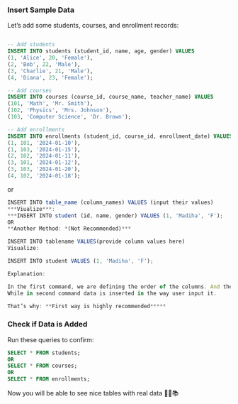 ### Insert Sample Data

Let’s add some students, courses, and enrollment records:

```sql

-- Add students
INSERT INTO students (student_id, name, age, gender) VALUES
(1, 'Alice', 20, 'Female'),
(2, 'Bob', 22, 'Male'),
(3, 'Charlie', 21, 'Male'),
(4, 'Diana', 23, 'Female');

-- Add courses
INSERT INTO courses (course_id, course_name, teacher_name) VALUES
(101, 'Math', 'Mr. Smith'),
(102, 'Physics', 'Mrs. Johnson'),
(103, 'Computer Science', 'Dr. Brown');

-- Add enrollments
INSERT INTO enrollments (student_id, course_id, enrollment_date) VALUES
(1, 101, '2024-01-10'),
(1, 103, '2024-01-15'),
(2, 102, '2024-01-11'),
(3, 101, '2024-01-12'),
(3, 103, '2024-01-20'),
(4, 102, '2024-01-18');

```

or
```jsx
INSERT INTO table_name (column_names) VALUES (input their values)
***Viualize***:
***INSERT INTO student (id, name, gender) VALUES (1, 'Madiha', 'F');
OR
**Another Method: *(Not Recommended)***

INSERT INTO tablename VALUES(provide column values here)
Visualize:

INSERT INTO student VALUES (1, 'Madiha', 'F');

Explanation:

In the first command, we are defining the order of the columns. And the data is inserted in the same order.
While in second command data is inserted in the way user input it. 

That’s why: **First way is highly recommended*****
```

### Check if Data is Added

Run these queries to confirm:

```sql
SELECT * FROM students;
OR
SELECT * FROM courses;
OR
SELECT * FROM enrollments;

```

Now you will be able to see nice tables with real data 🧑‍🎓📚

